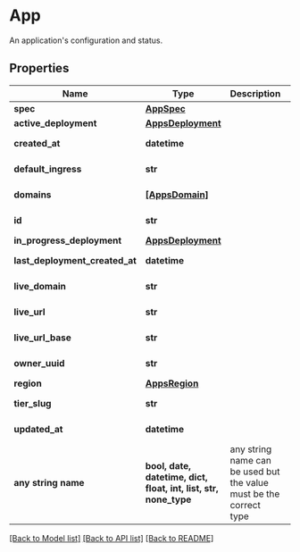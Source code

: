 # App

An application's configuration and status.

## Properties
Name | Type | Description | Notes
------------ | ------------- | ------------- | -------------
**spec** | [**AppSpec**](AppSpec.md) |  | 
**active_deployment** | [**AppsDeployment**](AppsDeployment.md) |  | [optional] 
**created_at** | **datetime** |  | [optional] [readonly] 
**default_ingress** | **str** |  | [optional] [readonly] 
**domains** | [**[AppsDomain]**](AppsDomain.md) |  | [optional] [readonly] 
**id** | **str** |  | [optional] [readonly] 
**in_progress_deployment** | [**AppsDeployment**](AppsDeployment.md) |  | [optional] 
**last_deployment_created_at** | **datetime** |  | [optional] [readonly] 
**live_domain** | **str** |  | [optional] [readonly] 
**live_url** | **str** |  | [optional] [readonly] 
**live_url_base** | **str** |  | [optional] [readonly] 
**owner_uuid** | **str** |  | [optional] [readonly] 
**region** | [**AppsRegion**](AppsRegion.md) |  | [optional] 
**tier_slug** | **str** |  | [optional] [readonly] 
**updated_at** | **datetime** |  | [optional] [readonly] 
**any string name** | **bool, date, datetime, dict, float, int, list, str, none_type** | any string name can be used but the value must be the correct type | [optional]

[[Back to Model list]](../README.md#documentation-for-models) [[Back to API list]](../README.md#documentation-for-api-endpoints) [[Back to README]](../README.md)


